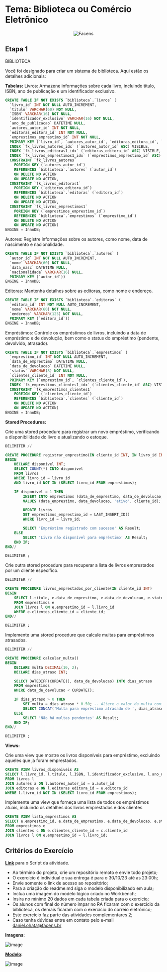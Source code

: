 # Tema: Biblioteca ou Comércio Eletrônico

<div align="center">
	
![Facens](https://mlogu6g7z5ex.i.optimole.com/cb:RF8R~518a6/w:500/h:159/q:90/ig:avif/https://facens.br/wp-content/uploads/2021/03/logo-f-b.png)

</div>

## Etapa 1

BIBLIOTECA

Você foi designado para criar um sistema de biblioteca. Aqui estão os detalhes adicionais:

**Tabelas:**
Livros: Armazene informações sobre cada livro, incluindo título, ISBN, ano de publicação e um identificador exclusivo.

```SQL
CREATE TABLE IF NOT EXISTS `biblioteca`.`livros` (
  `livro_id` INT NOT NULL AUTO_INCREMENT,
  `titulo` VARCHAR(60) NOT NULL,
  `ISBN` VARCHAR(16) NOT NULL,
  `identificador_exclusivo` VARCHAR(16) NOT NULL,
  `ano_de_publicacao` DATETIME NULL,
  `autores_autor_id` INT NOT NULL,
  `editoras_editora_id` INT NOT NULL,
  `emprestimos_emprestimo_id` INT NOT NULL,
  PRIMARY KEY (`livro_id`, `autores_autor_id`, `editoras_editora_id`, `emprestimos_emprestimo_id`),
  INDEX `fk_livros_autores_idx` (`autores_autor_id` ASC) VISIBLE,
  INDEX `fk_livros_editoras1_idx` (`editoras_editora_id` ASC) VISIBLE,
  INDEX `fk_livros_emprestimos1_idx` (`emprestimos_emprestimo_id` ASC) VISIBLE,
  CONSTRAINT `fk_livros_autores`
    FOREIGN KEY (`autores_autor_id`)
    REFERENCES `biblioteca`.`autores` (`autor_id`)
    ON DELETE NO ACTION
    ON UPDATE NO ACTION,
  CONSTRAINT `fk_livros_editoras1`
    FOREIGN KEY (`editoras_editora_id`)
    REFERENCES `biblioteca`.`editoras` (`editora_id`)
    ON DELETE NO ACTION
    ON UPDATE NO ACTION,
  CONSTRAINT `fk_livros_emprestimos1`
    FOREIGN KEY (`emprestimos_emprestimo_id`)
    REFERENCES `biblioteca`.`emprestimos` (`emprestimo_id`)
    ON DELETE NO ACTION
    ON UPDATE NO ACTION)
ENGINE = InnoDB;

```

Autores: Registre informações sobre os autores, como nome, data de nascimento e nacionalidade.

```SQL
CREATE TABLE IF NOT EXISTS `biblioteca`.`autores` (
  `autor_id` INT NOT NULL AUTO_INCREMENT,
  `nome` VARCHAR(60) NOT NULL,
  `data_nasc` DATETIME NULL,
  `nacionalidade` VARCHAR(16) NULL,
  PRIMARY KEY (`autor_id`))
ENGINE = InnoDB;
```

Editoras: Mantenha detalhes sobre as editoras, como nome e endereço.

```SQL
CREATE TABLE IF NOT EXISTS `biblioteca`.`editoras` (
  `editora_id` INT NOT NULL AUTO_INCREMENT,
  `nome` VARCHAR(60) NOT NULL,
  `endereco` VARCHAR(125) NOT NULL,
  PRIMARY KEY (`editora_id`))
ENGINE = InnoDB;
```

Empréstimos: Controle os empréstimos de livros, incluindo a data de empréstimo e de devolução, bem como o status do empréstimo (pendente, devolvido, atrasado).

```SQL
CREATE TABLE IF NOT EXISTS `biblioteca`.`emprestimos` (
  `emprestimo_id` INT NOT NULL AUTO_INCREMENT,
  `data_de_emprestimo` DATETIME NULL,
  `data_de_devolucao` DATETIME NULL,
  `status` VARCHAR(8) NOT NULL,
  `clientes_cliente_id` INT NOT NULL,
  PRIMARY KEY (`emprestimo_id`, `clientes_cliente_id`),
  INDEX `fk_emprestimos_clientes1_idx` (`clientes_cliente_id` ASC) VISIBLE,
  CONSTRAINT `fk_emprestimos_clientes1`
    FOREIGN KEY (`clientes_cliente_id`)
    REFERENCES `biblioteca`.`clientes` (`cliente_id`)
    ON DELETE NO ACTION
    ON UPDATE NO ACTION)
ENGINE = InnoDB;
```

**Stored Procedures:**

Crie uma stored procedure para registrar um novo empréstimo, verificando a disponibilidade do livro e atualizando o estoque.

```SQL
DELIMITER //

CREATE PROCEDURE registrar_emprestimo(IN cliente_id INT, IN livro_id INT, IN data_emprestimo DATE, IN data_devolucao DATE)
BEGIN
    DECLARE disponivel INT;
    SELECT COUNT(*) INTO disponivel
    FROM livros
    WHERE livro_id = livro_id
    AND livro_id NOT IN (SELECT livro_id FROM emprestimos);

    IF disponivel = 1 THEN
        INSERT INTO emprestimos (data_de_emprestimo, data_de_devolucao, status, clientes_cliente_id)
        VALUES (data_emprestimo, data_devolucao, 'ativo', cliente_id);

        UPDATE livros
        SET emprestimos_emprestimo_id = LAST_INSERT_ID()
        WHERE livro_id = livro_id;

        SELECT 'Empréstimo registrado com sucesso' AS Result;
    ELSE
        SELECT 'Livro não disponível para empréstimo' AS Result;
    END IF;
END//

DELIMITER ;
```

Crie outra stored procedure para recuperar a lista de livros emprestados por um cliente específico.

```SQL
DELIMITER //

CREATE PROCEDURE livros_emprestados_por_cliente(IN cliente_id INT)
BEGIN
    SELECT l.titulo, e.data_de_emprestimo, e.data_de_devolucao, e.status
    FROM emprestimos e
    JOIN livros l ON e.emprestimo_id = l.livro_id
    WHERE e.clientes_cliente_id = cliente_id;
END//

DELIMITER ;
```

Implemente uma stored procedure que calcule multas para empréstimos atrasados.

```SQL
DELIMITER //

CREATE PROCEDURE calcular_multa()
BEGIN
    DECLARE multa DECIMAL(10, 2);
    DECLARE dias_atraso INT;

    SELECT DATEDIFF(CURDATE(), data_de_devolucao) INTO dias_atraso
    FROM emprestimos
    WHERE data_de_devolucao < CURDATE();

    IF dias_atraso > 0 THEN
        SET multa = dias_atraso * 0.50; -- Altere o valor da multa conforme necessário
        SELECT CONCAT('Multa para empréstimo atrasado de ', dias_atraso, ' dias é de R$', multa) AS Result;
    ELSE
        SELECT 'Não há multas pendentes' AS Result;
    END IF;
END//

DELIMITER ;
```

**Views:**

Crie uma view que mostre os livros disponíveis para empréstimo, excluindo aqueles que já foram emprestados.

```SQL
CREATE VIEW livros_disponiveis AS
SELECT l.livro_id, l.titulo, l.ISBN, l.identificador_exclusivo, l.ano_de_publicacao, a.nome as nome_autor, e.nome as nome_editora
FROM livros l
JOIN autores a ON l.autores_autor_id = a.autor_id
JOIN editoras e ON l.editoras_editora_id = e.editora_id
WHERE l.livro_id NOT IN (SELECT livro_id FROM emprestimos);
```

Implemente uma view que forneça uma lista de todos os empréstimos atuais, incluindo os detalhes dos livros emprestados e dos clientes.

```SQL
CREATE VIEW lista_emprestimos AS
SELECT e.emprestimo_id, e.data_de_emprestimo, e.data_de_devolucao, e.status, c.nome as nome_cliente, l.titulo as titulo_livro
FROM emprestimos e
JOIN clientes c ON e.clientes_cliente_id = c.cliente_id
JOIN livros l ON e.emprestimo_id = l.livro_id;
```

## Critérios do Exercício

[**Link**](https://github.com/WilliamVSan/Facens/blob/main/Banco%20de%20Dados/AC2/Tema%20Biblioteca%20ou%20Com%C3%A9rcio%20Eletronico/script_biblioteca.sql) para o Script da atividade.

- Ao término do projeto, crie um repositório remoto e envie todo projeto;
- O exercício é individual e sua entrega é para o 30/10/23 até as 23:00h;
- Envie somente o link de acesso ao repositório;
- Para a criação do readme.md siga o modelo disponibilizado em aula;
- Inclua uma imagem do modelo lógico criado no Workbench;
- Insira no mínimo 20 dados em cada tabela criada para o exercício;
- Os alunos com final do número impar no RA ficaram com o exercício da biblioteca, os demais ficaram com o exercício do correio eletrônico;
- Este exercício faz parte das atividades complementares 2;
- Caso tenha dúvidas entre em contato pelo e-mail daniel.ohata@facens.br

**Imagens:**

![image](https://github.com/WilliamVSan/Facens/assets/86013044/8cc41895-7122-4dd3-80a2-e113505bf02f)

[**Modelo**](https://github.com/WilliamVSan/Facens/blob/main/Banco%20de%20Dados/AC2/Tema%20Biblioteca%20ou%20Com%C3%A9rcio%20Eletronico/model_biblioteca.mwb):

![image](https://github.com/WilliamVSan/Facens/assets/86013044/292d316e-45fc-4e90-a25a-3409580cc9f5)
